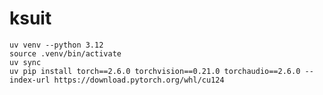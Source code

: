 # ksuit

    uv venv --python 3.12
    source .venv/bin/activate
    uv sync
    uv pip install torch==2.6.0 torchvision==0.21.0 torchaudio==2.6.0 --index-url https://download.pytorch.org/whl/cu124
